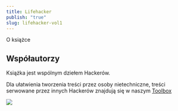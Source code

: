 ```yaml
---
title: Lifehacker
publish: "true"
slug: lifehacker-vol1
---
```



O książce


## Współautorzy

Książka jest wspólnym dziełem Hackerów. 

Dla ułatwienia tworzenia treści przez osoby nietechniczne, treści serwowane przez innych Hackerów znajdują się w naszym [Toolbox](Toolbox.md)


![](SIADLAK-Screenshot-202408051336wbjsc.png)

